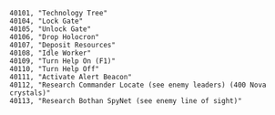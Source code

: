 ﻿```text
40101, "Technology Tree"
40104, "Lock Gate"
40105, "Unlock Gate"
40106, "Drop Holocron"
40107, "Deposit Resources"
40108, "Idle Worker"
40109, "Turn Help On (F1)"
40110, "Turn Help Off"
40111, "Activate Alert Beacon"
40112, "Research Commander Locate (see enemy leaders) (400 Nova crystals)"
40113, "Research Bothan SpyNet (see enemy line of sight)"
```